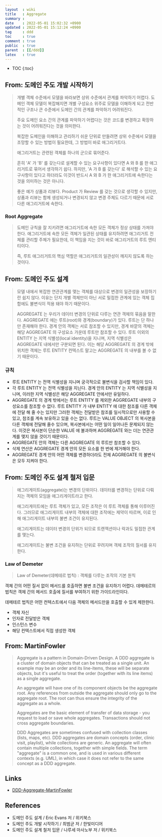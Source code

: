 ```yaml
---
layout  : wiki
title   : Aggregate
summary : 
date    : 2022-05-01 15:02:32 +0900
updated : 2022-05-01 15:12:24 +0900
tag     : ddd
toc     : true
comment : true
public  : true
parent  : [[/ddd]]
latex   : true
---
```

* TOC
{:toc}

## From: 도메인 주도 개발 시작하기

> 개별 객체 수준에서 모델을 바라보면 상위 수준에서 관계를 파악하기 어렵다. 도메인 객체 모델이 복잡해지면 개별 구성요소 위주로 모델을 이해하게 되고 전반적인 구조나 큰 수준에서 도메인 간의 관계를 파악하기 어려워진다.
> 
> 주요 도메인 요소 간의 관계를 파악하기 어렵다는 것은 코드를 변경하고 확장하는 것이 어려워진다는 것을 의미한다. 
> 
> 복잡한 도메인을 이해하고 관리하기 쉬운 단위로 만들려면 상위 수준에서 모델을 조망할 수 있는 방법이 필요한데, 그 방법이 바로 애그리거트다.
> 
> 애그리거트는 관련된 객체를 하나의 군으로 묶어준다.
> 
> 흔히 'A' 가 'B' 를 갖는다로 설계할 수 있는 요구사항이 있다면 A 와 B 를 한 애그리거트로 묶어서 생각하기 쉽다. 하지만, 'A 가 B 를 갖는다' 로 해석할 수 있는 요구사항이 있다고 하더라도 이것이 반드시 A 와 B 가 한 애그리거트에 속한다는 것을 의미하는 것은 아니다.
> 
> 좋은 예가 상품과 리뷰다. Product 가 Review 를 갖는 것으로 생각할 수 있지만, 상품과 리뷰는 함께 생성되거나 변경되지 않고 변경 주체도 다르기 때문에 서로 다른 애그리거트에 속한다.

### Root Aggregate

> 도메인 규칙을 잘 지키려면 애그리거트에 속한 모든 객체가 정상 상태를 가져야 한다. 애그리거트에 속한 모든 객체가 일관된 상태를 유지하려면 애그리거트 전체를 관리할 주체가 필요한데, 이 책임을 지는 것이 바로 애그리거트의 루트 엔티티이다.
> 
> 즉, 루트 애그리거트의 핵심 역할은 애그리거트의 일관성이 깨지지 않도록 하는 것이다.

## From: 도메인 주도 설계

> 모델 내에서 복잡한 연관관계를 맺는 객체를 대상으로 변경의 일관성을 보장하기란 쉽지 않다. 이유는 단지 개별 객체만이 아닌 서로 밀접한 관계에 있는 객체 집합에도 불변식이 적용 돼야 하기 때문이다.
> 
> AGGREGATE 는 우리가 데이터 변경의 단위로 다루는 연관 객체의 묶음을 말한다. AGGREGATE 에는 루트(root)와 경계(boundary)가 있다. 루트는 단 하나만 존재해야 한다. 경계 안의 객체는 서로 참조할 수 있지만, 경계 바깥의 객체는 해당 AGGREGATE 의 구성요소 가운데 루트만 참조할 수 있다. 루트 이외의 ENTITY 는 지역 식별성(local identity)을 지니며, 지역 식별성은 AGGREGATE 내에서만 구분되면 된다. 이는 해당 AGGREGATE 의 경계 밖에 위치한 객체는 루트 ENTITY 컨텍스트 말고는 AGGREGATE 의 내부를 볼 수 없기 때문이다.

### 규칙

- 루트 ENTITY 는 전역 식별성을 지니며 궁극적으로 불변식을 검사할 책임이 있다.
- 각 루트 ENTITY 는 전역 식별성을 지닌다. 경계 안의 ENTITY 는 지역 식별성을 지니며, 이러한 지역 식별성은 해당 AGGREGATE 안에서만 유일하다.
- AGGREGATE 의 경계 밖에서는 루트 ENTITY 를 제외한 AGGREGATE 내부의 구성요소를 참조할 수 없다. 루트 ENTITY 가 내부 ENTITY 에 대한 참조를 다른 객체에 전달 해 줄 수는 있지만 그러한 객체는 전달받은 참조를 일시적으로만 사용할 수 있고, 참조를 계속 보유하고 있을 수는 없다. 루트는 VALUE OBJECT 의 복사본을 다른 객체에 전달해 줄수 있으며, 복사본에서는 어떤 일이 일어나든 문제되지 않는다. 이것은 복사본이 단순한 VALUE 에 불과하며 AGGREGATE 와는 더는 연관관계를 맺지 않을 것이기 때문이다.
- AGGREGATE 안의 객체는 다른 AGGREGATE 의 루트만 참조할 수 있다.
- 삭제 연산은 AGGREGATE 경계 안의 모든 요소를 한 번에 제거해야 한다.
- AGGREGATE 경계 안의 어떤 객체를 변경하더라도 전체 AGGREGATE 의 불변식은 모두 지켜야 한다.

## From: 도메인 주도 설계 철저 입문

> 애그리게이트(aggregate)는 변경의 단위이다. 데이터를 변경하는 단위로 다뤄지는 객체의 모임을 애그리게이트라고 한다.
>
> 애그리게이트에는 루트 객체가 있고, 모든 조작은 이 루트 객체를 통해 이루어진다. 그러므로 애그리게이트 내부의 객체에 대한 조작에는 제약이 따르며, 이로 인해 애그리게이트 내부의 불변 조건이 유지된다.
>
> 애그리게이트는 데이터 변경의 단위가 되므로 트랜잭션이나 락과도 밀접한 관계를 맺는다.
>
> 애그리게이트는 불변 조건을 유지하는 단위로 꾸려지며 객체 조작의 질서를 유지한다.

### Law of Demeter

> Law of Demeter(데메테르 법칙) : 객체를 다루는 조작의 기본 원칙

객체 간의 어떤 질서 없이 메서드를 호출하면 불변 조건을 유지하기 어렵다. 데메테르의 법칙은 객체 간의 메서드 호출에 질서를 부여하기 위한 가이드라인이다.

데메테르 법칙은 어떤 컨텍스트에서 다음 객체의 메서드만을 호출할 수 있게 제한한다.

- 객체 자신
- 인자로 전달받은 객체
- 인스턴스 변수
- 해당 컨텍스트에서 직접 생성한 객체

## From: MartinFowler

> Aggregate is a pattern in Domain-Driven Design. A DDD aggregate is a cluster of domain objects that can be treated as a single unit. An example may be an order and its line-items, these will be separate objects, but it's useful to treat the order (together with its line items) as a single aggregate.
>
> An aggregate will have one of its component objects be the aggregate root. Any references from outside the aggregate should only go to the aggregate root. The root can thus ensure the integrity of the aggregate as a whole.
>
> Aggregates are the basic element of transfer of data storage - you request to load or save whole aggregates. Transactions should not cross aggregate boundaries.
>
> DDD Aggregates are sometimes confused with collection classes (lists, maps, etc). DDD aggregates are domain concepts (order, clinic visit, playlist), while collections are generic. An aggregate will often contain multiple collections, together with simple fields. The term "aggregate" is a common one, and is used in various different contexts (e.g. UML), in which case it does not refer to the same concept as a DDD aggregate.

## Links

- [DDD-Aggregate-MartinFowler](https://martinfowler.com/bliki/DDD_Aggregate.html)

## References

- 도메인 주도 설계 / Eric Evans 저 / 위키북스
- 도메인 주도 개발 시작하기 / 최범균 저 / 한빛미디어
- 도메인 주도 설계 철저 입문 / 나루세 마사노부 저 / 위키북스
